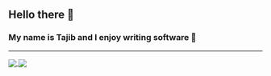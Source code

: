 ## Hello there 👋 
### My name is Tajib and I enjoy writing software 🦾
--- 
<a href="https://github.com/anuraghazra/github-readme-stats">
  <img align="center" src="https://github-readme-stats.vercel.app/api?username=TajibSmajlovic&theme=ayu-mirage" />
</a>
<a href="https://github.com/anuraghazra/convoychat">
  <img align="center" src="https://github-readme-stats.vercel.app/api/top-langs/?username=TajibSmajlovic&layout=compact&langs_count=8&theme=ayu-mirage" />
</a>
